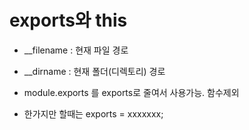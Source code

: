 # exports와 this

- __filename : 현재 파일 경로
- __dirname : 현재 폴더(디렉토리) 경로


- module.exports 를 exports로 줄여서 사용가능. 함수제외
- 한가지만 할때는 exports = xxxxxxx;